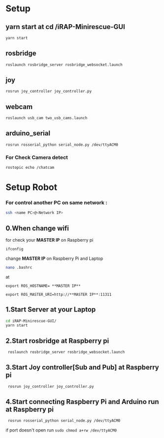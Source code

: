 # Setup

## yarn start at cd /iRAP-Minirescue-GUI
  ```bash
  yarn start
  ```
## rosbridge
  ```bash
  roslaunch rosbridge_server rosbridge_websocket.launch
  ```
## joy
  ```bash
  rosrun joy_controller joy_controller.py
  ```
## webcam
  ```bash
  roslaunch usb_cam two_usb_cams.launch
  ```
## arduino_serial
  ```bash
  rosrun rosserial_python serial_node.py /dev/ttyACM0
  ```
### For Check Camera detect
  ```bash
  rostopic echo /chatcam
  ```

# Setup Robot
### For control another PC on same network :
  ```bash
  ssh <name PC>@<Network IP>
  ```
## 0.When change wifi
for check your **MASTER IP** on Raspberry pi
  ```bash
  ifconfig
  ```
  change **MASTER IP** on Raspberry Pi and Laptop
  ```bash
  nano .bashrc
  ```
  at
  
  `export ROS_HOSTNAME= **MASTER IP**`
  
  `export ROS_MASTER_URI=http://**MASTER IP**:11311`

## 1.Start Server at your Laptop

  ```bash
  cd iRAP-Minirescue-GUI/
  yarn start
  ```
## 2.Start rosbridge at Raspberry pi
 ```bash
  roslaunch rosbridge_server rosbridge_websocket.launch
  ```
## 3.Start Joy controller[Sub and Pub] at Raspberry pi
 ```bash
  rosrun joy_controller joy_controller.py
  ```
## 4.Start connecting Raspberry Pi and Arduino run at Raspberry pi
 ```bash
  rosrun rosserial_python serial_node.py /dev/ttyACM0
  ```
if port doesn't open run `sudo chmod a+rw /dev/ttyACM0`
